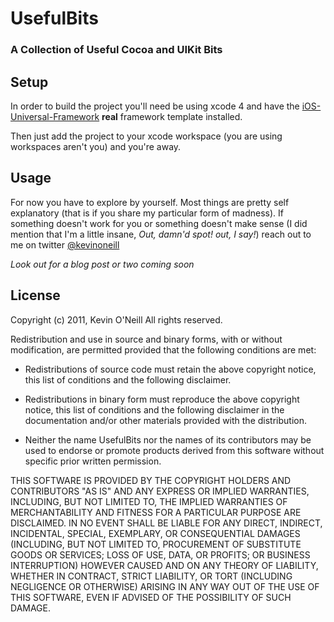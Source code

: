 # UsefulBits

### A Collection of Useful Cocoa and UIKit Bits

Setup
-----

In order to build the project you'll need be using xcode 4 and have the [iOS-Universal-Framework](https://github.com/kstenerud/iOS-Universal-Framework/ "iOS-Universal-Framework") **real** framework template installed. 

Then just add the project to your xcode workspace (you are using workspaces aren't you) and you're away.

Usage
-----

For now you have to explore by yourself. Most things are pretty self explanatory (that is if
you share my particular form of madness). If something doesn't work for you or something doesn't
make sense (I did mention that I'm a little insane, *Out, damn'd spot! out, I say!*) reach out to me on twitter [@kevinoneill](http://twitter.com/kevinoneill "@kevinoneill")

*Look out for a blog post or two coming soon*

License
-------

Copyright (c) 2011, Kevin O'Neill
All rights reserved.

Redistribution and use in source and binary forms, with or without
modification, are permitted provided that the following conditions are met:

* Redistributions of source code must retain the above copyright
 notice, this list of conditions and the following disclaimer.

* Redistributions in binary form must reproduce the above copyright
 notice, this list of conditions and the following disclaimer in the
 documentation and/or other materials provided with the distribution.

* Neither the name UsefulBits nor the names of its contributors may be used
 to endorse or promote products derived from this software without specific
 prior written permission.

THIS SOFTWARE IS PROVIDED BY THE COPYRIGHT HOLDERS AND CONTRIBUTORS "AS IS" AND
ANY EXPRESS OR IMPLIED WARRANTIES, INCLUDING, BUT NOT LIMITED TO, THE IMPLIED
WARRANTIES OF MERCHANTABILITY AND FITNESS FOR A PARTICULAR PURPOSE ARE
DISCLAIMED. IN NO EVENT SHALL <COPYRIGHT HOLDER> BE LIABLE FOR ANY
DIRECT, INDIRECT, INCIDENTAL, SPECIAL, EXEMPLARY, OR CONSEQUENTIAL DAMAGES
(INCLUDING, BUT NOT LIMITED TO, PROCUREMENT OF SUBSTITUTE GOODS OR SERVICES;
LOSS OF USE, DATA, OR PROFITS; OR BUSINESS INTERRUPTION) HOWEVER CAUSED AND
ON ANY THEORY OF LIABILITY, WHETHER IN CONTRACT, STRICT LIABILITY, OR TORT
(INCLUDING NEGLIGENCE OR OTHERWISE) ARISING IN ANY WAY OUT OF THE USE OF THIS
SOFTWARE, EVEN IF ADVISED OF THE POSSIBILITY OF SUCH DAMAGE.
